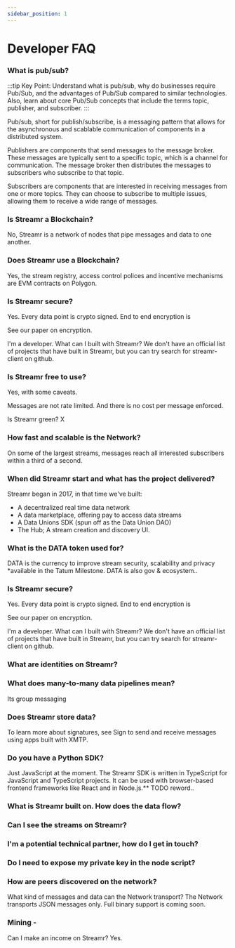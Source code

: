 ```yaml
---
sidebar_position: 1
---
```


# Developer FAQ

### What is pub/sub?

:::tip Key Point:
Understand what is pub/sub, why do businesses require Pub/Sub, and the advantages of Pub/Sub compared to similar technologies. Also, learn about core Pub/Sub concepts that include the terms topic, publisher, and subscriber.
:::

Pub/sub, short for publish/subscribe, is a messaging pattern that allows for the asynchronous and scablable communication of components in a distributed system.

Publishers are components that send messages to the message broker. These messages are typically sent to a specific topic, which is a channel for communication. The message broker then distributes the messages to subscribers who subscribe to that topic.

Subscribers are components that are interested in receiving messages from one or more topics. They can choose to subscribe to multiple issues, allowing them to receive a wide range of messages.

### Is Streamr a Blockchain?
No, Streamr is a network of nodes that pipe messages and data to one another.

### Does Streamr use a Blockchain?
Yes, the stream registry, access control polices and incentive mechanisms are EVM contracts on Polygon.


### Is Streamr secure?
Yes. Every data point is crypto signed. End to end encryption is

See our paper on encryption.

I'm a developer. What can I built with Streamr?
We don't have an official list of projects that have built in Streamr, but you can try search for streamr-client on github.

### Is Streamr free to use?
Yes, with some caveats. 

Messages are not rate limited. And there is no cost per message enforced.

Is Streamr green?
X

### How fast and scalable is the Network?
On some of the largest streams, messages reach all interested subscribers within a third of a second.

### When did Streamr start and what has the project delivered?
Streamr began in 2017, in that time we've built:
- A decentralized real time data network
- A data marketplace, offering pay to access data streams
- A Data Unions SDK (spun off as the Data Union DAO)
- The Hub; A stream creation and discovery UI.

### What is the DATA token used for?
DATA is the currency to improve stream security, scalability and privacy *available in the Tatum Milestone. DATA is also gov & ecosystem..

### Is Streamr secure?
Yes. Every data point is crypto signed. End to end encryption is

See our paper on encryption.

I'm a developer. What can I built with Streamr?
We don't have an official list of projects that have built in Streamr, but you can try search for streamr-client on github.

### What are identities on Streamr?


### What does many-to-many data pipelines mean?
Its group messaging


### Does Streamr store data?


To learn more about signatures, see Sign to send and receive messages using apps built with XMTP.

### Do you have a Python SDK?
Just JavaScript at the moment.
The Streamr SDK is written in TypeScript for JavaScript and TypeScript projects. It can be used with browser-based frontend frameworks like React and in Node.js.** TODO reword..

### What is Streamr built on. How does the data flow?

### Can I see the streams on Streamr?

### I'm a potential technical partner, how do I get in touch?

### Do I need to expose my private key in the node script?

### How are peers discovered on the network?

What kind of messages and data can the Network transport?
The Network transports JSON messages only. Full binary support is coming soon.

### Mining -
Can I make an income on Streamr? Yes.



